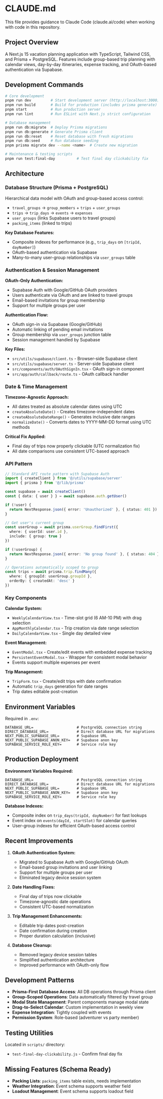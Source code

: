 # CLAUDE.md

This file provides guidance to Claude Code (claude.ai/code) when working with code in this repository.

## Project Overview

A Next.js 15 vacation planning application with TypeScript, Tailwind CSS, and Prisma + PostgreSQL. Features include group-based trip planning with calendar views, day-by-day itineraries, expense tracking, and OAuth-based authentication via Supabase.

## Development Commands

```bash
# Core development
pnpm run dev         # Start development server (http://localhost:3000)
pnpm run build       # Build for production (includes prisma generate)
pnpm start           # Run production server
pnpm run lint        # Run ESLint with Next.js strict configuration

# Database management
pnpm run db:migrate  # Deploy Prisma migrations
pnpm run db:generate # Generate Prisma client
pnpm run db:reset    # Reset database with fresh migrations
pnpm run db:seed     # Run database seeding
pnpm prisma migrate dev --name <name>  # Create new migration

# Maintenance & testing scripts
pnpm run test:final-day          # Test final day clickability fix
```

## Architecture

### Database Structure (Prisma + PostgreSQL)

Hierarchical data model with OAuth and group-based access control:
- `travel_groups` → `group_members` + `trips` + `user_groups`
- `trips` → `trip_days` → `events` → `expenses`
- `user_groups` (links Supabase users to travel groups)
- `packing_items` (linked to trips)

**Key Database Features:**
- Composite indexes for performance (e.g., `trip_days` on `[tripId, dayNumber]`)
- OAuth-based authentication via Supabase
- Many-to-many user-group relationships via `user_groups` table

### Authentication & Session Management

**OAuth-Only Authentication:**
- Supabase Auth with Google/GitHub OAuth providers
- Users authenticate via OAuth and are linked to travel groups
- Email-based invitations for group membership
- Support for multiple groups per user

**Authentication Flow:**
- OAuth sign-in via Supabase (Google/GitHub)
- Automatic linking of pending email invitations
- Group membership via `user_groups` junction table
- Session management handled by Supabase

**Key Files:**
- `src/utils/supabase/client.ts` - Browser-side Supabase client
- `src/utils/supabase/server.ts` - Server-side Supabase client
- `src/components/auth/OAuthSignIn.tsx` - OAuth sign-in component
- `src/app/auth/callback/route.ts` - OAuth callback handler

### Date & Time Management

**Timezone-Agnostic Approach:**
- All dates treated as absolute calendar dates using UTC
- `createAbsoluteDate()` - Creates timezone-independent dates
- `createAbsoluteDateRange()` - Generates inclusive date ranges
- `normalizeDate()` - Converts dates to YYYY-MM-DD format using UTC methods

**Critical Fix Applied:**
- Final day of trips now properly clickable (UTC normalization fix)
- All date comparisons use consistent UTC-based approach

### API Pattern

```typescript
// Standard API route pattern with Supabase Auth
import { createClient } from '@/utils/supabase/server'
import { prisma } from '@/lib/prisma'

const supabase = await createClient()
const { data: { user } } = await supabase.auth.getUser()

if (!user) {
  return NextResponse.json({ error: 'Unauthorized' }, { status: 401 })
}

// Get user's current group
const userGroup = await prisma.userGroup.findFirst({
  where: { userId: user.id },
  include: { group: true }
})

if (!userGroup) {
  return NextResponse.json({ error: 'No group found' }, { status: 404 })
}

// Operations automatically scoped to group
const trips = await prisma.trip.findMany({
  where: { groupId: userGroup.groupId },
  orderBy: { createdAt: 'desc' }
})
```

### Key Components

**Calendar System:**
- `WeeklyCalendarView.tsx` - Time-slot grid (6 AM-10 PM) with drag selection
- `AppMonthlyCalendar.tsx` - Trip creation via date range selection
- `DailyCalendarView.tsx` - Single day detailed view

**Event Management:**
- `EventModal.tsx` - Create/edit events with embedded expense tracking
- `PersistentEventModal.tsx` - Wrapper for consistent modal behavior
- Events support multiple expenses per event

**Trip Management:**
- `TripForm.tsx` - Create/edit trips with date confirmation
- Automatic `trip_days` generation for date ranges
- Trip dates editable post-creation

## Environment Variables

Required in `.env`:
```
DATABASE_URL=                    # PostgreSQL connection string
DIRECT_DATABASE_URL=             # Direct database URL for migrations
NEXT_PUBLIC_SUPABASE_URL=        # Supabase URL
NEXT_PUBLIC_SUPABASE_ANON_KEY=   # Supabase anon key
SUPABASE_SERVICE_ROLE_KEY=       # Service role key
```

## Production Deployment

**Environment Variables Required:**
```
DATABASE_URL=                    # PostgreSQL connection string
DIRECT_DATABASE_URL=             # Direct database URL for migrations
NEXT_PUBLIC_SUPABASE_URL=        # Supabase URL
NEXT_PUBLIC_SUPABASE_ANON_KEY=   # Supabase anon key
SUPABASE_SERVICE_ROLE_KEY=       # Service role key
```

**Database Indexes:**
- Composite index on `trip_days(tripId, dayNumber)` for fast lookups
- Event index on `events(dayId, startSlot)` for calendar queries
- User-group indexes for efficient OAuth-based access control

## Recent Improvements

1. **OAuth Authentication System:**
   - Migrated to Supabase Auth with Google/GitHub OAuth
   - Email-based group invitations and user linking
   - Support for multiple groups per user
   - Eliminated legacy device session system

2. **Date Handling Fixes:**
   - Final day of trips now clickable
   - Timezone-agnostic date operations
   - Consistent UTC-based normalization

3. **Trip Management Enhancements:**
   - Editable trip dates post-creation
   - Date confirmation during creation
   - Proper duration calculation (inclusive)

4. **Database Cleanup:**
   - Removed legacy device session tables
   - Simplified authentication architecture
   - Improved performance with OAuth-only flow

## Development Patterns

- **Prisma-First Database Access**: All DB operations through Prisma client
- **Group-Scoped Operations**: Data automatically filtered by travel group
- **Modal State Management**: Parent components manage modal state
- **Drag-to-Select Calendar**: Custom implementation in weekly view
- **Expense Integration**: Tightly coupled with events
- **Permission System**: Role-based (adventurer vs party member)

## Testing Utilities

Located in `scripts/` directory:
- `test-final-day-clickability.js` - Confirm final day fix

## Missing Features (Schema Ready)

- **Packing Lists**: `packing_items` table exists, needs implementation
- **Weather Integration**: Event schema supports weather field
- **Loadout Management**: Event schema supports loadout field